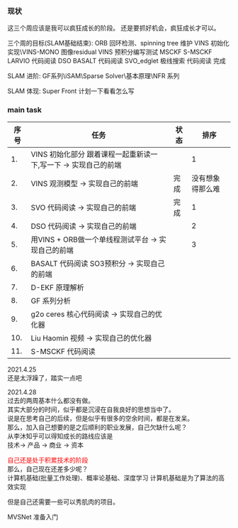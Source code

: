 <!--
 * @Author: Liu Weilong
 * @Date: 2021-04-25 21:00:16
 * @LastEditors: Liu Weilong
 * @LastEditTime: 2021-05-01 20:45:58
 * @Description: 
-->
### 现状
这三个周应该是我可以疯狂成长的阶段。
还是要抓好机会，疯狂成长才可以。

三个周的目标(SLAM基础结束):
ORB 回环检测、spinning tree 维护
VINS 初始化实现\VINS-MONO 图像residual
VINS 预积分编写测试
MSCKF S-MSCKF  LARVIO 代码阅读
DSO BASALT 代码阅读
SVO_edglet 极线搜索 代码阅读 完成

SLAM 进阶:
GF系列\iSAM\Sparse Solver\基本原理\NFR 系列

SLAM 体现:
Super Front 计划一下看看怎么写

### main task

序号|任务|状态|排序
---|---|---|---
1.  |VINS 初始化部分 跟着课程一起重新读一下,写一下 -> 实现自己的前端||1
2.  |VINS 观测模型  -> 实现自己的前端|完成|没有想象得那么难
3.  |SVO 代码阅读  -> 实现自己的前端|完成|1
4.  |DSO 代码阅读  -> 实现自己的前端||2
5.  |用VINS + ORB做一个单线程测试平台 -> 实现自己的前端||3
6.  |BASALT 代码阅读 SO3预积分 -> 实现自己的前端||
7.  |D-EKF 原理解析||
8.  |GF 系列分析 ||
9.  |g2o ceres 核心代码阅读  -> 实现自己的优化器||
10. |Liu Haomin 视频  -> 实现自己的优化器||
11. |S-MSCKF 代码阅读||

2021.4.25<br>
还是太浮躁了，踏实一点吧

2021.4.28<br>
过去的两周基本什么都没有做。<br>
其实大部分的时间，似乎都是沉浸在自我良好的思想当中了。<br>
说是在思考自己的后续，但是似乎有很多的空余时间，都是在发呆。<br>
那么，加入自己想要的是之后顺利的职业发展，自己欠缺什么呢？<br>
从李沐知乎可以得知成长的路线应该是<br>
技术-> 产品 -> 商业 -> 资本<br>

<font color = "Red">自己还是处于积累技术的阶段<br></font>
那么，自己现在还差多少呢？<br>
计算机基础(批量工作处理)、概率论基础、深度学习
计算机基础是为了算法的高效实现

但是自己还需要一些可以秀肌肉的项目。

MVSNet 准备入门









